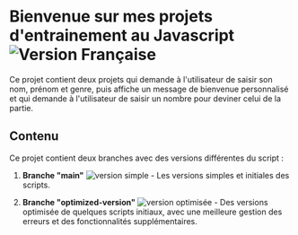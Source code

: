 # Bienvenue sur mes projets d'entrainement au Javascript ![Version Française](https://img.shields.io/badge/langue-français-blue)

Ce projet contient deux projets qui demande à l'utilisateur de saisir son nom, prénom et genre, puis affiche un message de bienvenue personnalisé et qui demande à l'utilisateur de saisir un nombre pour deviner celui de la partie.

## Contenu

Ce projet contient deux branches avec des versions différentes du script :

1. **Branche "main"** ![version simple](https://img.shields.io/badge/version-simple-green) - Les versions simples et initiales des scripts.

2. **Branche "optimized-version"** ![version optimisée](https://img.shields.io/badge/version-optimisée-g) - Des versions optimisée de quelques scripts initiaux, avec une meilleure gestion des erreurs et des fonctionnalités supplémentaires.
